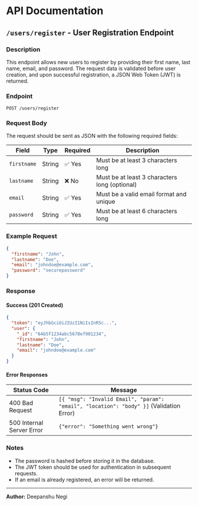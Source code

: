# API Documentation

## `/users/register` - User Registration Endpoint

### **Description**
This endpoint allows new users to register by providing their first name, last name, email, and password. The request data is validated before user creation, and upon successful registration, a JSON Web Token (JWT) is returned.

### **Endpoint**
```
POST /users/register
```

### **Request Body**
The request should be sent as JSON with the following required fields:

| Field      | Type   | Required | Description |
|------------|--------|----------|-------------|
| `firstname` | String | ✅ Yes | Must be at least 3 characters long |
| `lastname`  | String | ❌ No  | Must be at least 3 characters long (optional) |
| `email`     | String | ✅ Yes | Must be a valid email format and unique |
| `password`  | String | ✅ Yes | Must be at least 6 characters long |

### **Example Request**
```json
{
  "firstname": "John",
  "lastname": "Doe",
  "email": "johndoe@example.com",
  "password": "securepassword"
}
```

### **Response**
#### **Success (201 Created)**
```json
{
  "token": "eyJhbGciOiJIUzI1NiIsInR5c...",
  "user": {
    "_id": "64b5f1234abc5678ef901234",
    "firstname": "John",
    "lastname": "Doe",
    "email": "johndoe@example.com"
  }
}
```

#### **Error Responses**
| Status Code | Message |
|-------------|---------|
| 400 Bad Request | `[{ "msg": "Invalid Email", "param": "email", "location": "body" }]` (Validation Error) |
| 500 Internal Server Error | `{"error": "Something went wrong"}` |

### **Notes**
- The password is hashed before storing it in the database.
- The JWT token should be used for authentication in subsequent requests.
- If an email is already registered, an error will be returned.

---
**Author:** Deepanshu Negi
